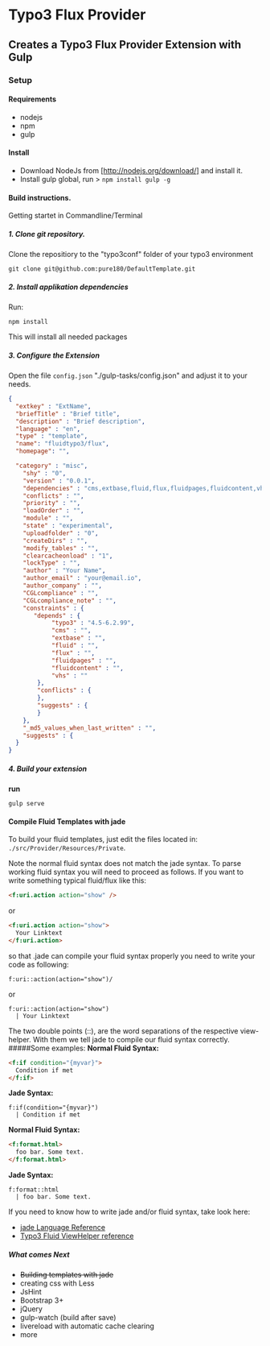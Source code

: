 # Typo3 Flux Provider
## Creates a Typo3 Flux Provider Extension with Gulp

### Setup
#### Requirements

* nodejs
* npm
* gulp

#### Install
* Download NodeJs from [http://nodejs.org/download/] and install it.
* Install gulp global, run > `npm install gulp -g`

#### Build instructions.
Getting startet in Commandline/Terminal

##### 1. Clone git repository.
Clone the repositiory to the "typo3conf" folder of your typo3 environment
```
git clone git@github.com:pure180/DefaultTemplate.git
```
##### 2. Install applikation dependencies
Run:
```
npm install
```
This will install all needed packages  

##### 3. Configure the Extension
Open the file `config.json` "./gulp-tasks/config.json" and adjust it to your needs.
```json
{
  "extkey" : "ExtName",
  "briefTitle" : "Brief title",
  "description" : "Brief description",
  "language" : "en",
  "type" : "template",
  "name": "fluidtypo3/flux",
  "homepage": "",

  "category" : "misc",
	"shy" : "0",
	"version" : "0.0.1",
	"dependencies" : "cms,extbase,fluid,flux,fluidpages,fluidcontent,vhs",
	"conflicts" : "",
	"priority" : "",
	"loadOrder" : "",
	"module" : "",
	"state" : "experimental",
	"uploadfolder" : "0",
	"createDirs" : "",
	"modify_tables" : "",
	"clearcacheonload" : "1",
	"lockType" : "",
	"author" : "Your Name",
	"author_email" : "your@email.io",
	"author_company" : "",
	"CGLcompliance" : "",
	"CGLcompliance_note" : "",
	"constraints" : {
	   "depends" : {
			"typo3" : "4.5-6.2.99",
			"cms" : "",
			"extbase" : "",
			"fluid" : "",
			"flux" : "",
			"fluidpages" : "",
			"fluidcontent" : "",
			"vhs" : ""
		},
		"conflicts" : {
		},
		"suggests" : {
		}
	},
	"_md5_values_when_last_written" : "",
	"suggests" : {
  }
}
```
##### 4. Build your extension
**run**
```
gulp serve
```
#### Compile Fluid Templates with jade
To build your fluid templates, just edit the files located in: `./src/Provider/Resources/Private`.

Note the normal fluid syntax does not match the jade syntax. To parse working fluid syntax you will need to proceed as follows.
If you want to write something typical fluid/flux like this:

```html
<f:uri.action action="show" />
```
or
```html
<f:uri.action action="show">
  Your Linktext
</f:uri.action>
```
so that .jade can compile your fluid syntax properly you need to write your code as following:
```jade
f:uri::action(action="show")/
```
or
```jade
f:uri::action(action="show")
  | Your Linktext
```
The two double points (::), are the word separations of the respective view-helper. With them we tell jade to compile our fluid syntax correctly.
#####Some examples:
**Normal Fluid Syntax:**
```html
<f:if condition="{myvar}">
  Condition if met
</f:if>
```
**Jade Syntax:**
```jade
f:if(condition="{myvar}")
  | Condition if met
```
**Normal Fluid Syntax:**
```html
<f:format.html>
  foo bar. Some text.
</f:format.html>
```
**Jade Syntax:**
```jade
f:format::html
  | foo bar. Some text.
```

If you need to know how to write jade and/or fluid syntax, take look here:
* [jade Language Reference](http://jade-lang.com/reference/)
* [Typo3 Fluid ViewHelper reference](https://fluidtypo3.org/viewhelpers.html)

##### What comes Next
* ~~Building templates with jade~~
* creating css with Less
* JsHint
* Bootstrap 3+
* jQuery
* gulp-watch (build after save)
* livereload with automatic cache clearing
* more
